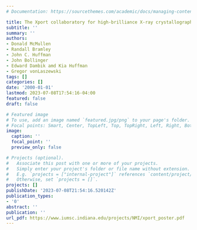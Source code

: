```yaml
---
# Documentation: https://sourcethemes.com/academic/docs/managing-content/

title: The Xport collaboratory for high-brilliance X-ray crystallography
subtitle: ''
summary: ''
authors:
- Donald McMullen
- Randall Bramley
- John C. Huffman
- John Bollinger
- Edward Dambik amd Kia Huffman
- Gregor vonLaszewski
tags: []
categories: []
date: '2000-01-01'
lastmod: 2023-07-08T17:54:16-04:00
featured: false
draft: false

# Featured image
# To use, add an image named `featured.jpg/png` to your page's folder.
# Focal points: Smart, Center, TopLeft, Top, TopRight, Left, Right, BottomLeft, Bottom, BottomRight.
image:
  caption: ''
  focal_point: ''
  preview_only: false

# Projects (optional).
#   Associate this post with one or more of your projects.
#   Simply enter your project's folder or file name without extension.
#   E.g. `projects = ["internal-project"]` references `content/project/deep-learning/index.md`.
#   Otherwise, set `projects = []`.
projects: []
publishDate: '2023-07-08T21:54:16.520142Z'
publication_types:
- '0'
abstract: ''
publication: ''
url_pdf: https://www.iumsc.indiana.edu/projects/NMI/xport_poster.pdf
---
```

